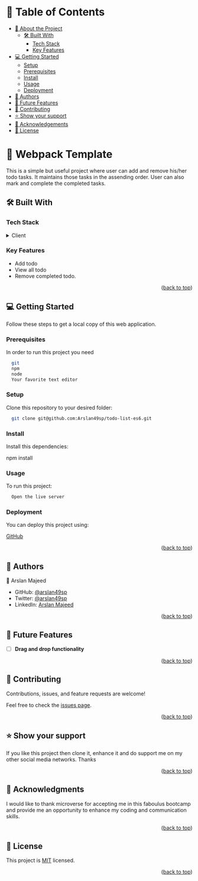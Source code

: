 <a name="readme-top"></a>

<!-- TABLE OF CONTENTS -->

# 📗 Table of Contents

- [📖 About the Project](#about-project)
  - [🛠 Built With](#built-with)
    - [Tech Stack](#tech-stack)
    - [Key Features](#key-features)
- [💻 Getting Started](#getting-started)
  - [Setup](#setup)
  - [Prerequisites](#prerequisites)
  - [Install](#install)
  - [Usage](#usage)
  - [Deployment](#deployment)
- [👥 Authors](#authors)
- [🔭 Future Features](#future-features)
- [🤝 Contributing](#contributing)
- [⭐️ Show your support](#support)
- [🙏 Acknowledgements](#acknowledgements)
- [📝 License](#license)

<!-- PROJECT DESCRIPTION -->

# 📖 Webpack Template <a name="about-project"></a>

This is a simple but useful project where user can add and remove his/her todo tasks. It maintains those tasks in the assending order. User can also mark and complete the completed tasks.

## 🛠 Built With <a name="built-with"></a>

### Tech Stack <a name="tech-stack"></a>

<details>
  <summary>Client</summary>
  <ul>
    <li>HTML</li>
    <li>CSS</li>
    <li>JavaScript</li>
     <li>Webpacks</li>
  </ul>
</details>

<!-- Features -->

### Key Features <a name="key-features"></a>

<ul>
<li>Add todo</li>
<li>View all todo</li>
<li>Remove completed todo.</li>
</ul>

<p align="right">(<a href="#readme-top">back to top</a>)</p>

<!-- GETTING STARTED -->

## 💻 Getting Started <a name="getting-started"></a>

Follow these steps to get a local copy of this web application.

### Prerequisites

In order to run this project you need

```sh
  git
  npm
  node
  Your favorite text editor
```

### Setup

Clone this repository to your desired folder:

```sh
  git clone git@github.com:Arslan49sp/todo-list-es6.git
```

### Install

Install this dependencies:

npm install

### Usage

To run this project:

```sh
  Open the live server
```

### Deployment

You can deploy this project using:

<a href='https://github.com/'>GitHub</a>

<p align="right">(<a href="#readme-top">back to top</a>)</p>

<!-- AUTHORS -->

## 👥 Authors <a name="authors"></a>

👤 Arslan Majeed

- GitHub: [@arslan49sp](https://github.com/arslan49sp)
- Twitter: [@arslan49sp](https://twitter.com/arslan49sp)
- LinkedIn: [Arslan Majeed](https://linkedin.com/in/arslan49sp)

<p align="right">(<a href="#readme-top">back to top</a>)</p>

<!-- FUTURE FEATURES -->

## 🔭 Future Features <a name="future-features"></a>
- [ ] **Drag and drop functionality**

<p align="right">(<a href="#readme-top">back to top</a>)</p>

<!-- CONTRIBUTING -->

## 🤝 Contributing <a name="contributing"></a>

Contributions, issues, and feature requests are welcome!

Feel free to check the [issues page](../../issues/).

<p align="right">(<a href="#readme-top">back to top</a>)</p>

<!-- SUPPORT -->

## ⭐️ Show your support <a name="support"></a>

If you like this project then clone it, enhance it and do support me on my other social media networks. Thanks

<p align="right">(<a href="#readme-top">back to top</a>)</p>

<!-- ACKNOWLEDGEMENTS -->

## 🙏 Acknowledgments <a name="acknowledgements"></a>

I would like to thank microverse for accepting me in this faboulus bootcamp and provide me an opportunity to enhance my coding and communication skills.

<p align="right">(<a href="#readme-top">back to top</a>)</p>

<!-- LICENSE -->

## 📝 License <a name="license"></a>

This project is [MIT](./LICENSE) licensed.

<p align="right">(<a href="#readme-top">back to top</a>)</p>
